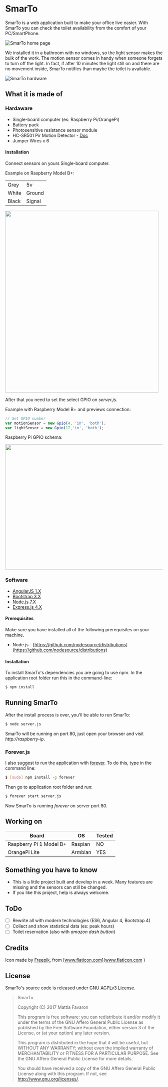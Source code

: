 # SmarTo

SmarTo is a web application built to make your office live easier. With SmarTo you can check the toilet availability from the comfort of your PC/SmartPhone.

![SmarTo home page](doc/SmarTo_home.jpg)

We installed it in a bathroom with no windows, so the light sensor makes the bulk of the work. The motion sensor comes in handy when someone forgets to turn off the light. 
In fact, if after 10 minutes the light still on and there are no movement inside, SmarTo notifies than maybe the toilet is available.

![SmarTo hardware](doc/SmarTo.jpg)

## What it is made of

### Hardaware

- Single-board computer (es: Raspberry Pi/OrangePi)
- Battery pack
- Photosensitive resistance sensor module
- HC-SR501 Pir Motion Detector - [Doc](https://www.mpja.com/download/31227sc.pdf)
- Jumper Wires x 6

#### Installation

Connect sensors on yours Single-board computer.

Example on Raspberry Model B+:

|||
| --- | --- |
| Grey | 5v |
| White | Ground |
| Black | Signal |

<img src="doc/SmarTo_diagram.png"  width="490px" height="580px">

After that you need to set the select GPIO on _server.js_.

Example with Raspberry Model B+ and previews connection:

```javascript
// Set GPIO number
var motionSensor = new Gpio(4, 'in', 'both');
var lightSensor = new Gpio(17,'in', 'both');
```

Raspberry Pi GPIO schema:

<img src="doc/Raspberry_Pi_GPIO.png"  width="600px" height="400px">


### Software

- [AngularJS 1.X](https://angularjs.org/) 
- [Bootstrap 3.X](http://getbootstrap.com/)
- [Node.js 7.X](https://nodejs.org/en/) 
- [Express.js 4.X](http://expressjs.com)

#### Prerequisites

Make sure you have installed all of the following prerequisites on your machine.

- Node.js - [https://github.com/nodesource/distributions](https://github.com/nodesource/distributions)

#### Installation

To install SmarTo's dependencies you are going to use npm. In the application root folder run this in the command-line:

```bash
$ npm install
```

## Running SmarTo

After the install process is over, you'll be able to run SmarTo:

```bash
$ node server.js
```

SmarTo will be running on port 80, just open your browser and visit _http://raspberry-ip_.

### Forever.js

I also suggest to run the application with [forever](https://github.com/foreverjs/forever).
To do this, type in the command line:

```bash
$ [sudo] npm install -g forever
```

Then go to application root folder and run:

```bash
$ forever start server.js
```

Now SmarTo is running _forever_ on server port 80.


## Working on

| Board | OS | Tested |
| --- | --- | --- |
| Raspberry Pi 1 Model B+ | Raspian | NO |
| OrangePi Lite | Armbian | YES |


## Something you have to know

- This is a little project built and develop in a week. Many features are missing and the sensors can still be changed.
- If you like this project, help is always welcome.

## ToDo

- [ ] Rewrite all with modern technologies (ES6, Angular 4, Bootstrap 4)
- [ ] Collect and show statistical data (es: peak hours)
- [ ] Toilet reservation (also with _amazon dash button_)

## Credits
Icon made by [Freepik](http://www.flaticon.com/authors/freepik),  from [www.flaticon.com](www.flaticon.com )

## License

SmarTo's source code is released under [GNU AGPLv3 License](http://www.gnu.org/licenses/agpl-3.0.html).

> SmarTo
>
> Copyright (C) 2017 Mattia Favaron
>
> This program is free software: you can redistribute it and/or modify
> it under the terms of the GNU Affero General Public License as
> published by the Free Software Foundation, either version 3 of the
> License, or (at your option) any later version.
>
> This program is distributed in the hope that it will be useful,
> but WITHOUT ANY WARRANTY; without even the implied warranty of
> MERCHANTABILITY or FITNESS FOR A PARTICULAR PURPOSE. See the
> GNU Affero General Public License for more details.
>
> You should have received a copy of the GNU Affero General Public License
> along with this program. If not, see http://www.gnu.org/licenses/.
